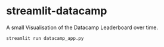 # streamlit-datacamp

A small Visualisation of the Datacamp Leaderboard over time.

```
streamlit run datacamp_app.py
```